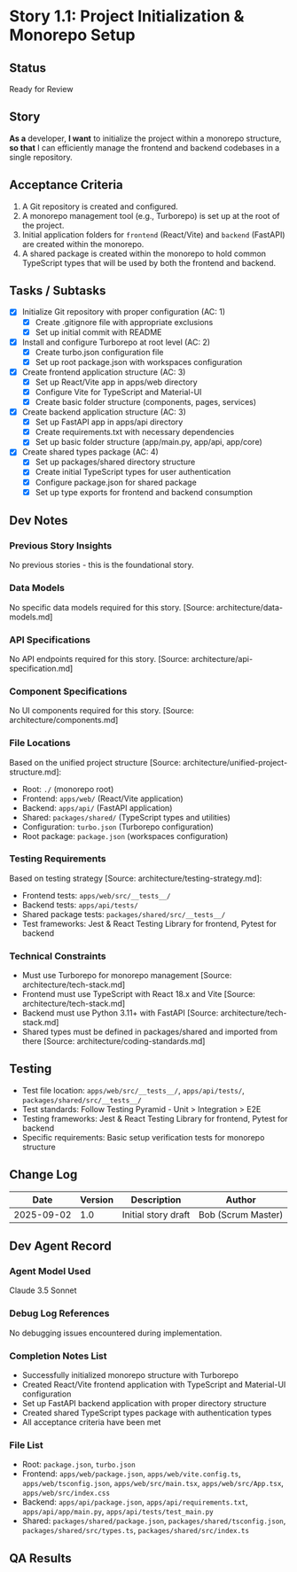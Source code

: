 # Story 1.1: Project Initialization & Monorepo Setup

## Status

Ready for Review

## Story

**As a** developer,
**I want** to initialize the project within a monorepo structure,
**so that** I can efficiently manage the frontend and backend codebases in a single repository.

## Acceptance Criteria

1. A Git repository is created and configured.
2. A monorepo management tool (e.g., Turborepo) is set up at the root of the project.
3. Initial application folders for `frontend` (React/Vite) and `backend` (FastAPI) are created within the monorepo.
4. A shared package is created within the monorepo to hold common TypeScript types that will be used by both the frontend and backend.

## Tasks / Subtasks

- [x] Initialize Git repository with proper configuration (AC: 1)
  - [x] Create .gitignore file with appropriate exclusions
  - [x] Set up initial commit with README
- [x] Install and configure Turborepo at root level (AC: 2)
  - [x] Create turbo.json configuration file
  - [x] Set up root package.json with workspaces configuration
- [x] Create frontend application structure (AC: 3)
  - [x] Set up React/Vite app in apps/web directory
  - [x] Configure Vite for TypeScript and Material-UI
  - [x] Create basic folder structure (components, pages, services)
- [x] Create backend application structure (AC: 3)
  - [x] Set up FastAPI app in apps/api directory
  - [x] Create requirements.txt with necessary dependencies
  - [x] Set up basic folder structure (app/main.py, app/api, app/core)
- [x] Create shared types package (AC: 4)
  - [x] Set up packages/shared directory structure
  - [x] Create initial TypeScript types for user authentication
  - [x] Configure package.json for shared package
  - [x] Set up type exports for frontend and backend consumption

## Dev Notes

### Previous Story Insights

No previous stories - this is the foundational story.

### Data Models

No specific data models required for this story. [Source: architecture/data-models.md]

### API Specifications

No API endpoints required for this story. [Source: architecture/api-specification.md]

### Component Specifications

No UI components required for this story. [Source: architecture/components.md]

### File Locations

Based on the unified project structure [Source: architecture/unified-project-structure.md]:

- Root: `./` (monorepo root)
- Frontend: `apps/web/` (React/Vite application)
- Backend: `apps/api/` (FastAPI application)
- Shared: `packages/shared/` (TypeScript types and utilities)
- Configuration: `turbo.json` (Turborepo configuration)
- Root package: `package.json` (workspaces configuration)

### Testing Requirements

Based on testing strategy [Source: architecture/testing-strategy.md]:

- Frontend tests: `apps/web/src/__tests__/`
- Backend tests: `apps/api/tests/`
- Shared package tests: `packages/shared/src/__tests__/`
- Test frameworks: Jest & React Testing Library for frontend, Pytest for backend

### Technical Constraints

- Must use Turborepo for monorepo management [Source: architecture/tech-stack.md]
- Frontend must use TypeScript with React 18.x and Vite [Source: architecture/tech-stack.md]
- Backend must use Python 3.11+ with FastAPI [Source: architecture/tech-stack.md]
- Shared types must be defined in packages/shared and imported from there [Source: architecture/coding-standards.md]

## Testing

- Test file location: `apps/web/src/__tests__/`, `apps/api/tests/`, `packages/shared/src/__tests__/`
- Test standards: Follow Testing Pyramid - Unit > Integration > E2E
- Testing frameworks: Jest & React Testing Library for frontend, Pytest for backend
- Specific requirements: Basic setup verification tests for monorepo structure

## Change Log

| Date       | Version | Description         | Author             |
| ---------- | ------- | ------------------- | ------------------ |
| 2025-09-02 | 1.0     | Initial story draft | Bob (Scrum Master) |

## Dev Agent Record

### Agent Model Used

Claude 3.5 Sonnet

### Debug Log References

No debugging issues encountered during implementation.

### Completion Notes List

- Successfully initialized monorepo structure with Turborepo
- Created React/Vite frontend application with TypeScript and Material-UI configuration
- Set up FastAPI backend application with proper directory structure
- Created shared TypeScript types package with authentication types
- All acceptance criteria have been met

### File List

- Root: `package.json`, `turbo.json`
- Frontend: `apps/web/package.json`, `apps/web/vite.config.ts`, `apps/web/tsconfig.json`, `apps/web/src/main.tsx`, `apps/web/src/App.tsx`, `apps/web/src/index.css`
- Backend: `apps/api/package.json`, `apps/api/requirements.txt`, `apps/api/app/main.py`, `apps/api/tests/test_main.py`
- Shared: `packages/shared/package.json`, `packages/shared/tsconfig.json`, `packages/shared/src/types.ts`, `packages/shared/src/index.ts`

## QA Results
